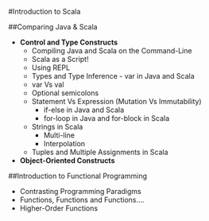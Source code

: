 #Introduction to Scala

##Comparing Java & Scala
* **Control and Type Constructs**
    * Compiling Java and Scala on the Command-Line
    * Scala as a Script!
    * Using REPL
    * Types and Type Inference - var in Java and Scala
    * var Vs val
    * Optional semicolons
    * Statement Vs Expression (Mutation Vs Immutability)
        * if-else in Java and Scala
        * for-loop in Java and for-block in Scala
    * Strings in Scala
        * Multi-line
        * Interpolation
    * Tuples and Multiple Assignments in Scala
* **Object-Oriented Constructs**

##Introduction to Functional Programming
* Contrasting Programming Paradigms
* Functions, Functions and Functions....
* Higher-Order Functions